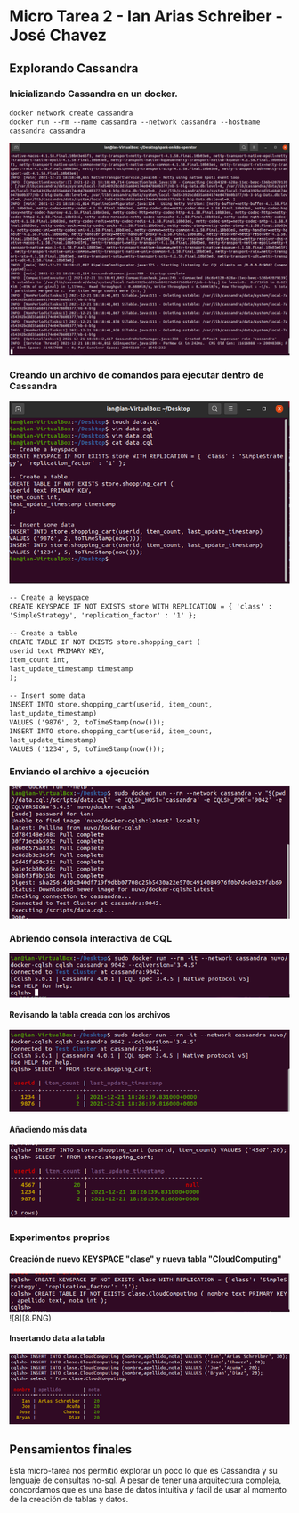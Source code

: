 # Micro Tarea 2 - Ian Arias Schreiber - José Chavez

## Explorando Cassandra

### Inicializando Cassandra en un docker.

```
docker network create cassandra
docker run --rm --name cassandra --network cassandra --hostname cassandra cassandra
```
![initCassandra](1.PNG)

### Creando un archivo de comandos para ejecutar dentro de Cassandra

![2](2.PNG)

```
-- Create a keyspace
CREATE KEYSPACE IF NOT EXISTS store WITH REPLICATION = { 'class' : 'SimpleStrategy', 'replication_factor' : '1' };

-- Create a table
CREATE TABLE IF NOT EXISTS store.shopping_cart (
userid text PRIMARY KEY,
item_count int,
last_update_timestamp timestamp
);

-- Insert some data
INSERT INTO store.shopping_cart(userid, item_count, last_update_timestamp)
VALUES ('9876', 2, toTimeStamp(now()));
INSERT INTO store.shopping_cart(userid, item_count, last_update_timestamp)
VALUES ('1234', 5, toTimeStamp(now()));
```
### Enviando el archivo a ejecución
![3](3.PNG)
### Abriendo consola interactiva de CQL
![4](4.PNG)
#### Revisando la tabla creada con los archivos
![5](5.PNG)
#### Añadiendo más data
![6](6.PNG)
### Experimentos proprios
#### Creación de nuevo KEYSPACE "clase" y nueva tabla "CloudComputing"
![7](7.PNG)
![8][8.PNG)
#### Insertando data a la tabla
![9](9.PNG)

## Pensamientos finales
Esta micro-tarea nos permitió explorar un poco lo que es Cassandra y su lenguaje de consultas no-sql. 
A pesar de tener una arquitectura compleja, concordamos que es una base de datos intuitiva y facil de usar al momento de la creación de tablas y datos.
